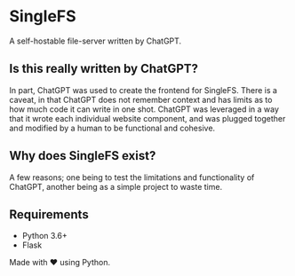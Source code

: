 # SingleFS
A self-hostable file-server written by ChatGPT.

## Is this really written by ChatGPT?
In part, ChatGPT was used to create the frontend for SingleFS. There is a caveat, in that ChatGPT does not remember context and has limits as to how much code it can write in one shot. ChatGPT was leveraged in a way that it wrote each individual website component, and was plugged together and modified by a human to be functional and cohesive.

## Why does SingleFS exist?
A few reasons; one being to test the limitations and functionality of ChatGPT, another being as a simple project to waste time.

## Requirements
- Python 3.6+
- Flask

Made with ❤️ using Python.
